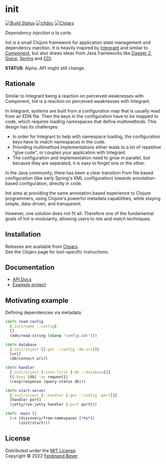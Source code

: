 # init

[![Build Status](https://img.shields.io/github/workflow/status/ferdinand-beyer/init/Main.svg)](https://github.com/ferdinand-beyer/init/actions)
[![cljdoc](https://cljdoc.org/badge/com.fbeyer/init)][cljdoc]
[![Clojars](https://img.shields.io/clojars/v/com.fbeyer/init.svg)][clojars]

_Dependency injection a la carte._

Init is a small Clojure framework for application state management and dependency
injection.  It is heavily inspired by [Integrant][integrant] and similar to
[Component][component], but also draws ideas from Java frameworks like
[Dagger 2][dagger], [Guice][guice], [Spring][spring] and [CDI][cdi].

**STATUS**: Alpha.  API might still change.

## Rationale

Similar to Integrant being a reaction on perceived weaknesses with Component,
Init is a reaction on perceived weaknesses with Integrant.

In Integrant, systems are built from a configuration map that is usually read
from an EDN file.  Then the keys in the configuration have to be mapped to
code, which requires loading namespaces that define multimethods.  This design
has its challenges:

* In order for Integrant to help with namespace loading, the configuration keys
  have to match namespaces in the code.
* Providing multimethod implementations either leads to a lot of repetitive
  "glue code", or couples your application with Integrant.
* The configuration and implementation need to grow in parallel, but because
  they are separated, it is easy to forget one or the other.

In the Java community, there has been a clear transition from file based
configuration (like early Spring's XML configuration) towards annotation-based
configuration, directly in code.

Init aims at providing the same annotation based experience to Clojure
programmers, using Clojure's powerful metadata capabilities, while staying
simple, data-driven, and transparent.

However, one solution does not fit all.  Therefore one of the fundamental goals
of Init is modularity, allowing users to mix and match techniques.

## Installation

Releases are available from [Clojars][clojars].  
See the Clojars page for tool-specific instructions.

## Documentation

* [API Docs][cljdoc]
* [Example project](./examples/todo-app/)

## Motivating example

Defining dependencies via metadata:

```clojure
(defn read-config
  {:init/name ::config}
  []
  (edn/read-string (slurp "config.edn")))

(defn database
  {:init/inject [[:get ::config :db-uri]]}
  [uri]
  (db/connect uri))

(defn handler
  {:init/inject [:into-first {:db ::database}]}
  [{:keys [db] :as request}]
  (resp/response (query-status db)))

(defn start-server
  {:init/inject [::handler [:get ::config :port]]}
  [handler port]
  (jetty/run-jetty handler {:port port}))

(defn -main []
  (-> (discovery/from-namespaces [*ns*])
      (init/start)))
```

## License

Distributed under the [MIT License].  
Copyright &copy; 2022 [Ferdinand Beyer]


[cdi]: https://www.cdi-spec.org/
[cljdoc]: https://cljdoc.org/jump/release/com.fbeyer/init
[clojars]: https://clojars.org/com.fbeyer/init
[component]: https://github.com/stuartsierra/component
[dagger]: https://dagger.dev/
[guice]: https://github.com/google/guice
[integrant]: https://github.com/weavejester/integrant
[mount]: https://github.com/tolitius/mount
[spring]: https://spring.io/

[Ferdinand Beyer]: https://fbeyer.com
[MIT License]: https://opensource.org/licenses/MIT
